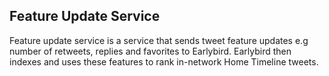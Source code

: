 ## Feature Update Service
Feature update service is a service that sends tweet feature updates e.g number of retweets, replies and favorites to Earlybird. Earlybird then indexes and uses these features to rank in-network Home Timeline tweets.




